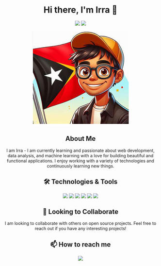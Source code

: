 <h1 align="center">Hi there, I'm Irra 👋</h1>

<p align="center">
  <a href="https://github.com/irralozz"><img src="https://img.shields.io/github/followers/your-username?label=Follow&style=social"></a>
  <a href="mailto:irralozz@gmail.com"><img src="https://img.shields.io/badge/-Contact%20Me-333333?style=flat&logo=gmail&logoColor=white"></a>
</p>

<p align="center">
  <img src="i.png" alt="header" />
</p>

<h2 align="center">About Me</h2>
<p align="center">
  I am Irra - I am currently learning and passionate about web development, data analysis, and machine learning with a love for building beautiful and functional applications. I enjoy working with a variety of technologies and continuously learning new things.
</p>

<h2 align="center">🛠 Technologies & Tools</h2>
<p align="center">
  <img src="https://img.shields.io/badge/-HTML%20and%20CSS-000?&logo=html5">
  <img src="https://img.shields.io/badge/-Python-000?&logo=Python">
  <img src="https://img.shields.io/badge/-Codeigniter-000?&logo=Codeigniter">
  <img src="https://img.shields.io/badge/-Django-000?&logo=Django">
  <img src="https://img.shields.io/badge/-JavaScript-000?&logo=JavaScript">
  <img src="https://img.shields.io/badge/-Matlab-000?&logo=Matlab">
</p>

<h2 align="center">🤝 Looking to Collaborate</h2>
<p align="center">
  I am looking to collaborate with others on open source projects. Feel free to reach out if you have any interesting projects!
</p>

<h2 align="center">📫 How to reach me</h2>
<p align="center">
  <a href="mailto:irralozz@gmail.com"><img src="https://img.shields.io/badge/-Email-000?&logo=Gmail&logoColor=white"></a>
 
</p>


